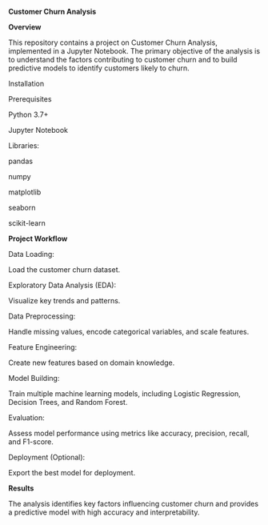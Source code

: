 **Customer Churn Analysis**

**Overview**

This repository contains a project on Customer Churn Analysis, implemented in a Jupyter Notebook. The primary objective of the analysis is to understand the factors contributing to customer churn and to build predictive models to identify customers likely to churn.

Installation

Prerequisites

Python 3.7+

Jupyter Notebook

Libraries:

pandas

numpy

matplotlib

seaborn

scikit-learn

**Project Workflow**

Data Loading:

Load the customer churn dataset.

Exploratory Data Analysis (EDA):

Visualize key trends and patterns.

Data Preprocessing:

Handle missing values, encode categorical variables, and scale features.

Feature Engineering:

Create new features based on domain knowledge.

Model Building:

Train multiple machine learning models, including Logistic Regression, Decision Trees, and Random Forest.

Evaluation:

Assess model performance using metrics like accuracy, precision, recall, and F1-score.

Deployment (Optional):

Export the best model for deployment.

**Results**

The analysis identifies key factors influencing customer churn and provides a predictive model with high accuracy and interpretability.
